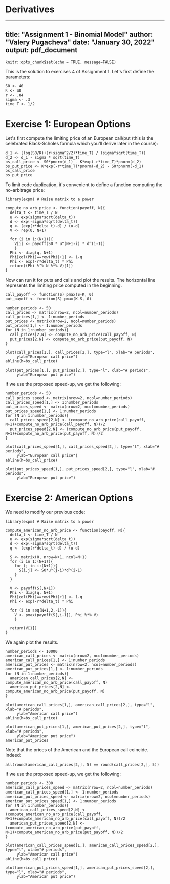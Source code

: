 # Derivatives
---
title: "Assignment 1 - Binomial Model"
author: "Valery Pugacheva"
date: "January 30, 2022"
output: pdf_document
---

```{r setup, include=FALSE}
knitr::opts_chunk$set(echo = TRUE, message=FALSE)
```


This is the solution to exercises 4 of Assignment 1. Let's first define the parameters:
```{r}
S0 <- 40
K <- 40
r <- .04
sigma <- .3
time_T <- 1/2
```

# Exercise 1: European Options

Let's first compute the limiting price of an European call/put (this is the celebrated Black-Scholes formula which you'll derive later in the course):
```{r}
d_1 <- (log(S0/K)+(r+sigma^2/2)*time_T) / (sigma*sqrt(time_T))
d_2 <- d_1 - sigma * sqrt(time_T)
bs_call_price <- S0*pnorm(d_1) - K*exp(-r*time_T)*pnorm(d_2)
bs_put_price <- K*exp(-r*time_T)*pnorm(-d_2) - S0*pnorm(-d_1)
bs_call_price
bs_put_price
```

To limit code duplication, it's convenient to define a function computing the no-arbitrage price:
```{r, results="hide"}
library(expm) # Raise matrix to a power

compute_no_arb_price <- function(payoff, N){
  delta_t <- time_T / N
  u <- exp(sigma*sqrt(delta_t))
  d <- exp(-sigma*sqrt(delta_t))
  q <- (exp(r*delta_t)-d) / (u-d)
  V <- rep(0, N+1)
  
  for (i in 1:(N+1)){
    V[i] <- payoff(S0 * u^(N+1-i) * d^(i-1))
    }
  Phi <- diag(q, N+1)
  Phi[col(Phi)==row(Phi)+1] <- 1-q
  Phi <- exp(-r*delta_t) * Phi
  return((Phi %^% N %*% V)[1])
}
```

Now can run it for puts and calls and plot the results. The horizontal line represents the limiting price computed in the beginning.

```{r, fig.height=3, echo=FALSE}
call_payoff <- function(S) pmax(S-K, 0)
put_payoff <- function(S) pmax(K-S, 0)

number_periods <- 50
call_prices <- matrix(nrow=2, ncol=number_periods)
call_prices[1,] <- 1:number_periods
put_prices <- matrix(nrow=2, ncol=number_periods)
put_prices[1,] <- 1:number_periods
for (N in 1:number_periods){
  call_prices[2,N] <- compute_no_arb_price(call_payoff, N)
  put_prices[2,N] <- compute_no_arb_price(put_payoff, N)
}

plot(call_prices[1,], call_prices[2,], type="l", xlab="# periods", 
     ylab="European call price")
abline(h=bs_call_price)

plot(put_prices[1,], put_prices[2,], type="l", xlab="# periods", 
     ylab="European put price")
```

If we use the proposed speed-up, we get the following:

```{r, fig.height=3, echo=FALSE}
number_periods <- 50
call_prices_speed <- matrix(nrow=2, ncol=number_periods)
call_prices_speed[1,] <- 1:number_periods
put_prices_speed <- matrix(nrow=2, ncol=number_periods)
put_prices_speed[1,] <- 1:number_periods
for (N in 1:number_periods){
  call_prices_speed[2,N] <- (compute_no_arb_price(call_payoff, N+1)+compute_no_arb_price(call_payoff, N))/2
  put_prices_speed[2,N] <- (compute_no_arb_price(put_payoff, N+1)+compute_no_arb_price(put_payoff, N))/2
}

plot(call_prices_speed[1,], call_prices_speed[2,], type="l", xlab="# periods", 
     ylab="European call price")
abline(h=bs_call_price)

plot(put_prices_speed[1,], put_prices_speed[2,], type="l", xlab="# periods", 
     ylab="European put price")
```

# Exercise 2: American Options

We need to modify our previous code:
```{r, results="hide"}
library(expm) # Raise matrix to a power

compute_american_no_arb_price <- function(payoff, N){
  delta_t <- time_T / N
  u <- exp(sigma*sqrt(delta_t))
  d <- exp(-sigma*sqrt(delta_t))
  q <- (exp(r*delta_t)-d) / (u-d)
  
  S <- matrix(0, nrow=N+1, ncol=N+1)
  for (i in 1:(N+1)){
    for (j in i:(N+1)){
      S[i,j] <- S0*u^(j-i)*d^(i-1)
    }
  }
  
  V <- payoff(S[,N+1])
  Phi <- diag(q, N+1)
  Phi[col(Phi)==row(Phi)+1] <- 1-q
  Phi <- exp(-r*delta_t) * Phi
  
  for (i in seq(N+1,2,-1)){
    V <- pmax(payoff(S[,i-1]), Phi %*% V)
    }
 
  return(V[1])
}
```

We again plot the results.

```{r, fig.height=3, echo=FALSE}
number_periods <- 10000
american_call_prices <- matrix(nrow=2, ncol=number_periods)
american_call_prices[1,] <- 1:number_periods
american_put_prices <- matrix(nrow=2, ncol=number_periods)
american_put_prices[1,] <- 1:number_periods
for (N in 1:number_periods){
  american_call_prices[2,N] <- compute_american_no_arb_price(call_payoff, N)
  american_put_prices[2,N] <- compute_american_no_arb_price(put_payoff, N)
}

plot(american_call_prices[1,], american_call_prices[2,], type="l", xlab="# periods", 
     ylab="American call price")
abline(h=bs_call_price)

plot(american_put_prices[1,], american_put_prices[2,], type="l", xlab="# periods", 
     ylab="American put price")
american_put_prices
```

Note that the prices of the American and the European call coincide. Indeed:
```{r}
all(round(american_call_prices[2,], 5) == round(call_prices[2,], 5))
```

If we use the proposed speed-up, we get the following:

```{r, fig.height=3, echo=FALSE}
number_periods <- 300
american_call_prices_speed <- matrix(nrow=2, ncol=number_periods)
american_call_prices_speed[1,] <- 1:number_periods
american_put_prices_speed <- matrix(nrow=2, ncol=number_periods)
american_put_prices_speed[1,] <- 1:number_periods
for (N in 1:number_periods){
  american_call_prices_speed[2,N] <- (compute_american_no_arb_price(call_payoff, N+1)+compute_american_no_arb_price(call_payoff, N))/2
  american_put_prices_speed[2,N] <- (compute_american_no_arb_price(put_payoff, N+1)+compute_american_no_arb_price(put_payoff, N))/2
}

plot(american_call_prices_speed[1,], american_call_prices_speed[2,], type="l", xlab="# periods", 
     ylab="American call price")
abline(h=bs_call_price)

plot(american_put_prices_speed[1,], american_put_prices_speed[2,], type="l", xlab="# periods", 
     ylab="American put price")
```
